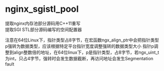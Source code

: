 # nginx_sgistl_pool
提取nginx内存池部分源码用C++11重写<br>
提取SGI STL部分源码编写的空间配置器<br>

注意在64位Linux下，指针类型占8字节，在宏函数ngx_align_ptr中会把指针类型p强转为数据类型，应该根据特定平台指针宽度调整强转的数据类型大小
指针p调整到align整数倍的地址，在64位linux下，p是指针类型，占8字节，若ngx_uint_t为int，只占4字节，强转时会发生数据截断，再访问地址会发生Segmentation fault